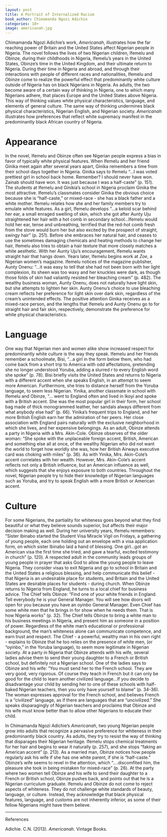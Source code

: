 ```yaml
---
layout: post
title: A Portrait of Internalized Racism 
book_author: Chimamanda Ngozi Adichie
categories: 18+
image: americanah.jpg
---
```


Chimamanda Ngozi Adichie’s work, *Americanah*, illustrates how the far reaching
power of Britain and the United States affect Nigerian people in Nigeria. The
novel follows the lives of two Nigerian children, Ifemelu and Obinze, during
their childhoods in Nigeria, Ifemelu’s years in the United States, Obinze’s time
in the United Kingdom, and their ultimate return to Nigeria. During their time
in Nigeria and abroad, and through their interactions with people of different
races and nationalities, Ifemelu and Obinze come to realize the powerful effect
that predominantly white culture outside of Nigeria has on black Nigerians in
Nigeria. As adults, the two become aware of a certain way of thinking in
Nigeria, one to which many Nigerians adhere, that places Europe and the United
States above Nigeria. This way of thinking values white physical
characteristics, language, and elements of general culture. The same way of
thinking undermines black physical characteristics, Nigerian English, and
Nigerian society. *Americanah* illustrates how preferences that reflect white
supremacy manifest in the predominantly black African country of Nigeria.

# Appearance

In the novel, Ifemelu and Obinze often see Nigerian people express a bias in
favor of typically white physical features. When Ifemelu and her friend Ginika
meet again after several years apart, Ginika remembers a time from their school
days together in Nigeria. Ginika says to Ifemelu “...I was voted prettiest girl
in school back home. Remember? I should never have won. Zainab should have won.
It was just because I was a half-caste” (p. 151). The students at Ifemelu and
Ginikia’s school in Nigeria proclaim Ginika the most attractive. Ifemelu’s
classmates consider Ginika the obvious choice because she is “half-caste,” or
mixed-race - she has a black father and a white mother. Ifemelu relates how she
and her family members try to emulate white features. As a girl, Ifemelu
develops “...a keloid scar behind her ear, a small enraged swelling of skin,
which she got after Aunty Uju straightened her hair with a hot comb in secondary
school…Ifemelu would hold her ear, tense and unbreathing, terrified that the
red-hot comb fresh from the stove would burn her but also excited by the
prospect of straight, swingy hair” (p. 251). Before she embraces her natural
hair, and ceases to use the sometimes damaging chemicals and heating methods to
change her hair, Ifemelu also tries to obtain a hair texture that more closely
matches a white aesthetic. With her Aunty Uju’s encouragement, Ifemelu wants
straight hair that hangs down. Years later, Ifemelu begins work at *Zoe*, a
Nigerian women’s magazine. Ifemelu notices of the magazine publisher, Aunty
Onenu: “...it was easy to tell that she had not been born with her light
complexion, its sheen was too waxy and her knuckles were dark, as though those
folds of skin had valiantly resisted her bleaching cream” (p. 482). The wealthy
business woman, Aunty Onenu, does not naturally have light skin, but she
attempts to lighten her skin. Aunty Onenu’s choice to use bleaching cream
reflects her preference for light skin over dark skin, regardless of the cream’s
unintended effects. The positive attention Ginika receives as a mixed-race
person, and the lengths that Ifemelu and Aunty Onenu go to for straight hair and
fair skin, respectively, demonstrate the preference for white physical
characteristics.

# Language

One way that Nigerian men and women alike show increased respect for
predominantly white culture is the way they speak. Ifemelu and her friends
remember a schoolmate, Bisi, “...a girl in the form below them, who had come
back from a short trip to America with odd affectations, pretending she no
longer understood Yoruba, adding a slurred *r* to every English word she spoke”
(p. 78). Bisi briefly visits the United States and returns to Nigeria with a
different accent when she speaks English, in an attempt to seem more American.
Furthermore, she tries to distance herself from the Yoruba language, to seem
less Nigerian. Yinika, another classmate in school with Ifemelu and Obinze, “...
went to England often and lived in Ikoyi and spoke with a British accent. She
was the most popular girl in their form, her school bag made of thick
monogrammed leather, her sandals always different from what anybody else had”
(p. 66). Yinika’s frequent trips to England, and her more British English earn
her the admiration of her peers. Her close association with England pairs
naturally with the exclusive neighborhood in which she lives, and her expensive
belongings. As an adult, Obinze attends a party in Nigeria with a Mrs.
Akin-Cole. Obinze observes of the older woman: “She spoke with the unplaceable
foreign accent, British, American and something else all at once, of the wealthy
Nigerian who did not want the world to forget how worldly she was, how her
British Airways executive card was choking with miles” (p. 36). As with Yinika,
Mrs. Akin-Cole’s accent correlates with her wealth. However, Mrs. Akin-Cole’s
accent reflects not only a British influence, but an American influence as well,
which suggests that she enjoys exposure to both countries. Throughout the novel,
Nigerian people try to hide their knowledge of Nigerian languages such as
Yoruba, and try to speak English with a more British or American accent.

# Culture

For some Nigerians, the partiality for whiteness goes beyond what they find
beautiful or what they believe sounds superior, but affects their major decision
making as well. During her university years, Ifemelu remembers: “Sister Ibinabo
started the Student Visa Miracle Vigil on Fridays, a gathering of young people,
each one holding out an envelope with a visa application form, on which sister
Ibinabo laid a hand of blessing. One girl…got an American visa the first time
she tried, and gave a tearful, excited testimony in church” (p. 120). A
respected adult in the community leads groups of young people in prayer that
asks God to allow the young people to leave Nigeria. They consider visas to exit
Nigeria and go to school in Britain and the United States a religious blessing,
and help communicate this belief - that Nigeria is an undesirable place for
students, and Britain and the United States are desirable places for students -
during church. When Obinze returns to Nigeria from England, he turns to a local
chief for business advice. The Chief tells Obinze: “Find one of your white
friends in England. Tell everybody he is your General Manager. You will see how
doors will open for you because you have an oyinbo General Manager. Even Chief
has some white men that he brings in for show when he needs them. That is how
Nigeria works” (p. 32). The Chief tells Obinze to bring a white man to his
business meetings in Nigeria, and present him as someone in a position of power.
Regardless of the white man’s educational or professional background, the man’s
whiteness alone can communicate competence, and earn trust and respect. The
Chief - a powerful, wealthy man in his own right - explains to Obinze that he
too relies on the presence of white men, (or “oyinbo,” in the Yoruba language),
to seem more legitimate in Nigerian society. At a party in Nigeria that Obinze
attends with his wife, several ladies advise them to send their young daughter
to a French or British school, but definitely not a Nigerian school. One of the
ladies says to Obinze and his wife: “You must send her to the French school.
They are very good, very rigorous. Of course they teach in French but it can
only be good for the child to learn another civilized language…If you decide to
disadvantage your child by sending her to one of these schools with half-baked
Nigerian teachers, then you only have yourself to blame” (p. 34-36). The woman
expresses approval for the French school, and believes French is a “civilized”
language, as if there are languages that are “uncivilized.” She speaks
disparagingly of Nigerian teachers and proclaims that Obinze and his wife must
know better than to allow other Nigerians to educate their child.

In Chimamanda Ngozi Adichie’s *Americanah*, two young Nigerian people grow into
adults that recognize a pervasive preference for whiteness in their
predominantly black country. As adults, they try to resist the way of thinking
that disparages their Nigerian heritage. Ifemelu stops chemical treatments for
her hair and begins to wear it naturally (p. 257), and she stops “faking an
American accent” (p. 213). As a married man, Obinze notices how people regularly
ask his wife if she has one white parent, if she is “half-caste.” Obinze’s wife
seems to revel in the attention, which “....discomfited him, the pleasure she
took in being mistaken for mixed-race” (p. 26). At the party where two women
tell Obinze and his wife to send their daughter to a French or British school,
Obinze pushes back, and points out that he is a Nigerian curriculum graduate.
Ifemelu and Obinze do not come to reject aspects of whiteness. They do not
challenge white standards of beauty, language, or culture. Instead, they
acknowledge that black physical features, language, and customs are not
inherently inferior, as some of their fellow Nigerians might have them believe.

---
References

Adichie. C.N. (2013). *Americanah*. Vintage Books.
